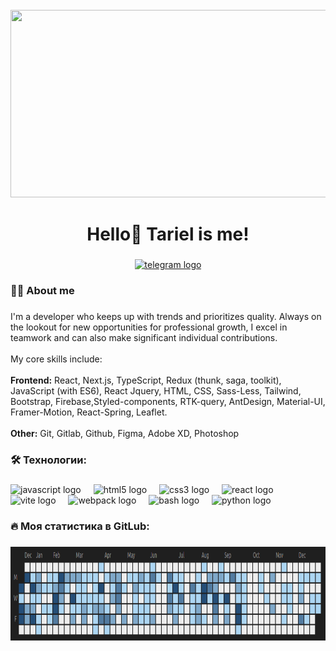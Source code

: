 <br clear="both">

<div align="center">
  <img height="300" width="600" src="https://user-images.githubusercontent.com/74038190/225813708-98b745f2-7d22-48cf-9150-083f1b00d6c9.gif"  />
</div>

###

<h1 align="center">Hello👋 Tariel is me!</h1>

###

<div align="center">
  <a href="https://t.me/root_tora" target="_blank">
    <img src="https://img.shields.io/static/v1?message=Telegram&logo=telegram&label=&color=2CA5E0&logoColor=white&labelColor=&style=for-the-badge" height="25" alt="telegram logo"  />
  </a>
</div>

###

<h3 align="left">👩‍💻  About me</h3>

###

<p align="left">
I'm a developer who keeps up with trends and prioritizes quality. Always on the lookout for new opportunities for
professional growth, I excel in teamwork and can also make significant individual contributions.
<br></br>
My core skills include:
<br></br>
<b>Frontend:</b> React, Next.js, TypeScript, Redux (thunk, saga, toolkit), JavaScript (with ES6), React Jquery, HTML, CSS,
Sass-Less, Tailwind, Bootstrap, Firebase,Styled-components, RTK-query, AntDesign, Material-UI, Framer-Motion, React-Spring, Leaflet.
<br></br>
<b>Other:</b> Git, Gitlab, Github, Figma, Adobe XD, Photoshop
</p>

###

<h3 align="left">🛠 Технологии:</h3>

###

<div align="left">
  <img src="https://cdn.jsdelivr.net/gh/devicons/devicon/icons/javascript/javascript-original.svg" height="40" alt="javascript logo"  />
  <img width="12" />
  <img src="https://cdn.jsdelivr.net/gh/devicons/devicon/icons/html5/html5-original.svg" height="40" alt="html5 logo"  />
  <img width="12" />
  <img src="https://cdn.jsdelivr.net/gh/devicons/devicon/icons/css3/css3-original.svg" height="40" alt="css3 logo"  />
  <img width="12" />
  <img src="https://cdn.jsdelivr.net/gh/devicons/devicon/icons/react/react-original.svg" height="40" alt="react logo"  />
  <img width="12" />
  <img src="https://skillicons.dev/icons?i=vite" height="40" alt="vite logo"  />
  <img width="12" />
  <img src="https://cdn.simpleicons.org/webpack/8DD6F9" height="40" alt="webpack logo"  />
  <img width="12" />
  <img src="https://cdn.simpleicons.org/gnubash/4EAA25" height="40" alt="bash logo"  />
  <img width="12" />
  <img src="https://skillicons.dev/icons?i=py" height="40" alt="python logo"  />
</div>


###

<h3 align="left">🔥   Моя статистика в GitLub:</h3>

###

<div align="center">
  <img src="./assets/gitlub.png" height="150" alt="stats graph"  />
</div>
